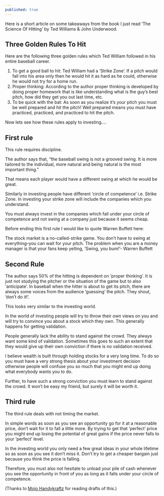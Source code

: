 ```yaml
---
published: true
---
```

Here is a short article on some takeaways from the book I just read ‘The Science Of Hitting’ by Ted Williams & John Underwood.

## Three Golden Rules To Hit

Here are the following three golden rules which Ted William followed in his entire baseball career.

1. To get a good ball to hit: Ted William had a ‘Strike Zone’. If a pitch would fall into his area only then he would hit it as hard as he could, otherwise he would not try for a home run.
2. Proper thinking: According to the author proper thinking is developed by doing proper homework that is like understanding what is the guy’s best pitch, how did they get you out last time, etc.
3. To be quick with the bat: As soon as you realize it’s your pitch you must be well prepared and hit the pitch! Well prepared means you must have practiced, practiced, and practiced to hit the pitch.

Now lets see how these rules apply to investing….

## First rule

This rule requires discipline.

The author says that, “the baseball swing is not a grooved swing. It is more tailored to the individual, more natural and being natural is the most important thing.”

That means each player would have a different swing at which he would be great.

Similarly in investing people have different ‘circle of competence’ i.e. Strike Zone. In investing your strike zone will include the companies which you understand.

You must always invest in the companies which fall under your circle of competence and not swing at a company just because it seems cheap.

Before ending this first rule I would like to quote Warren Buffett here:

The stock market is a no-called-strike game. You don’t have to swing at everything–you can wait for your pitch. The problem when you are a money manager is that your fans keep yelling, ‘Swing, you bum!’- Warren Buffett

## Second Rule

The author says 50% of the hitting is dependent on ‘proper thinking’. It is just not studying the pitcher or the situation of the game but to also ‘anticipate’. In baseball when the hitter is about to get its pitch, there are always some voices from the audience ‘guessing’ the pitch. They shout, ‘don’t do it!’.

This looks very similar to the investing world.

In the world of investing people will try to throw their own views on you and will try to convince you about a stock which they own. This generally happens for getting validation.

People generally lack the ability to stand against the crowd. They always want some kind of validation. Sometimes this goes to such an extent that they would give up their own conviction if there is no validation received.

I believe wealth is built through holding stocks for a very long time. To do so you must have a very strong thesis about your investment decision otherwise people will confuse you so much that you might end up doing what everybody wants you to do.

Further, to have such a strong conviction you must learn to stand against the crowd. It won’t be easy my friend, but surely it will be worth it.

## Third rule

The third rule deals with not timing the market.

In simple words as soon as you see an opportunity go for it at a reasonable price, don’t wait for it to fall a little more. By trying to get that ‘perfect’ price you might end up losing the potential of great gains if the price never falls to your ‘perfect’ level.

In the investing world you only need a few great ideas in your whole lifetime so as soon as you see it don’t miss it. Don’t try to get a cheaper bargain just because you think the price is falling.

Therefore, you must also not hesitate to unload your pile of cash whenever you see the opportunity in front of you as long as it falls under your circle of competence.

(Thanks to [Mojo Handykraftz](https://www.mojohandykraftz.com/) for reading drafts of this.)

